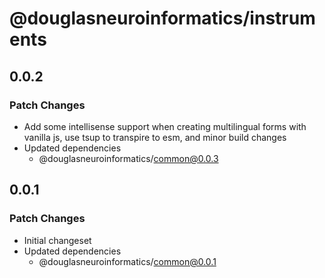 # @douglasneuroinformatics/instruments

## 0.0.2

### Patch Changes

- Add some intellisense support when creating multilingual forms with vanilla js, use tsup to transpire to esm, and minor build changes
- Updated dependencies
  - @douglasneuroinformatics/common@0.0.3

## 0.0.1

### Patch Changes

- Initial changeset
- Updated dependencies
  - @douglasneuroinformatics/common@0.0.1
